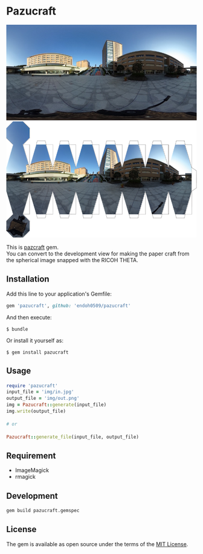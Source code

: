 # Pazucraft

![out](in.jpg)
![out](out.png)

This is [pazcraft](https://github.com/chihayafuru/pazucraft) gem.  
You can convert to the development view for making the paper craft from the spherical image snapped with the RICOH THETA.

## Installation

Add this line to your application's Gemfile:

```ruby
gem 'pazucraft', github: 'endoh0509/pazucraft'
```

And then execute:

    $ bundle

Or install it yourself as:

    $ gem install pazucraft

## Usage

```ruby
require 'pazucraft'
input_file = 'img/in.jpg'
output_file = 'img/out.png'
img = Pazucraft::generate(input_file)
img.write(output_file)

# or

Pazucraft::generate_file(input_file, output_file)
```

## Requirement

- ImageMagick
- rmagick

## Development

```bash
gem build pazucraft.gemspec
```

## License

The gem is available as open source under the terms of the [MIT License](http://opensource.org/licenses/MIT).

